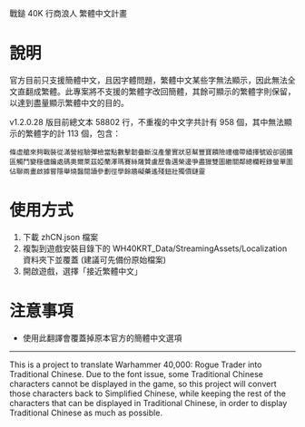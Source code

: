 戰鎚 40K 行商浪人 繁體中文計畫

# 說明

官方目前只支援簡體中文，且因字體問題，繁體中文某些字無法顯示，因此無法全文直翻成繁體。此專案將不支援的繁體字改回簡體，其餘可顯示的繁體字則保留，以達到盡量顯示繁體中文的目的。

v1.2.0.28 版目前總文本 58802 行，不重複的中文字共計有 958 個，其中無法顯示的繁體字的計 113 個，包含：

```
條虛艙來夠戰裝從滿營經驗彈檢當點數擊韌疊斷沒產暈實狀惡幫豐寶饋險禮檔帶續擇號毀卻國擴區觸鬥變穩儘鑰處碼奧爾萊茲婭蘭澤瑪賽絲薩贊盧歷魯邁榮邊爭盡獵雙圖繼關鄰總欄輕錄螢單圍佔聯兩畫啟據嘗隱舉燒醫閱讀參劃徑學餘牆礙藥遙殘鈕壯獨價鏈靈
```

# 使用方式

1. 下載 zhCN.json 檔案
2. 複製到遊戲安裝目錄下的 WH40KRT_Data/StreamingAssets/Localization 資料夾下並覆蓋 (建議可先備份原始檔案)
3. 開啟遊戲，選擇「接近繁體中文」


# 注意事項

- 使用此翻譯會覆蓋掉原本官方的簡體中文選項

---

This is a project to translate Warhammer 40,000: Rogue Trader into Traditional Chinese.  Due to the font issue, some Traditional Chinese characters cannot be displayed in the game, so this project will convert those characters back to Simplified Chinese, while keeping the rest of the characters that can be displayed in Traditional Chinese, in order to display Traditional Chinese as much as possible.